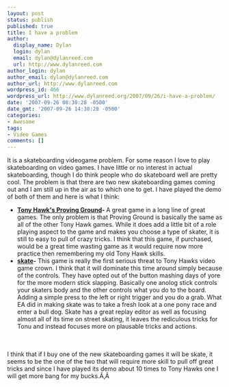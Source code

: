 ```yaml
---
layout: post
status: publish
published: true
title: I have a problem
author:
  display_name: Dylan
  login: dylan
  email: dylan@dylanreed.com
  url: http://www.dylanreed.com
author_login: dylan
author_email: dylan@dylanreed.com
author_url: http://www.dylanreed.com
wordpress_id: 466
wordpress_url: http://www.dylanreed.org/2007/09/26/i-have-a-problem/
date: '2007-09-26 08:30:28 -0500'
date_gmt: '2007-09-26 14:30:28 -0500'
categories:
- Awesome
tags:
- Video Games
comments: []
---
```

<p>It is a skateboarding videogame problem. For some reason I love to play skateboarding on video games. I have little or no interest in actual skateboarding, though I do think people who do skateboard well are pretty cool. The problem is that there are two new skateboarding games coming out and I am still up in the air as to which one to get. I have played the demo of both of them and here is what I think:</p>
<ul>
<li><strong class="sans"><a href="http://amazon.com/gp/product/B000TEJFJO/ref=s9_flash_asin_image_8/103-4157346-8719853?pf_rd_m=ATVPDKIKX0DER&amp;pf_rd_s=center-1&amp;pf_rd_r=12D7Y2RFV9NYQ64Q5FBT&amp;pf_rd_t=101&amp;pf_rd_p=292858701&amp;pf_rd_i=507846">Tony Hawk's Proving Ground</a>- </strong><span class="sans">A great game in a long line of great games. The only problem is that Proving Ground is basically the same as all of the other Tony Hawk games. While it does add a little bit of a role playing aspect to the game and makes you choose a type of skater, it is still to easy to pull of crazy tricks. I think that this game, if purchased, would be a great time wasting game as it would require now more practice then remembering my old Tony Hawk skills.</span></li>
<li><span class="sans"></span><strong class="sans"><a href="http://www.amazon.com/Electronic-Arts-Skate/dp/B000P0XA4I/ref=pd_bxgy_vg_img_b/103-4157346-8719853">skate</a>-</strong><span class="sans"> This game is really the first serious threat to Tony Hawks video game crown. I think that it will dominate this time around simply because of the controls. They have opted out of the button mashing days of yore for the more modern stick slapping. Basically one anolog stick controls your skaters body and the other controls what you do to the board. Adding a simple press to the left or right trigger and you do a grab.<strong> </strong>What EA did in making skate was to take a fresh look at a one pony race and enter a bull dog. Skate has a great replay editor as well as focusing almost all of its time on street skating, it leaves the rediculous tricks for Tonu and instead focuses more on plausable tricks and actions.</span></li><br />
</ul><br />
<span class="sans">I think that if I buy one of the new skateboarding games it will be skate, it seems to be the one of the two that will require more skill to pull off great tricks and since I have played its demo about 10 times to Tony Hawks one I will get more bang for my bucks.&Atilde;&sbquo;&Acirc;&nbsp;</span><strong class="sans">  </strong></p>
